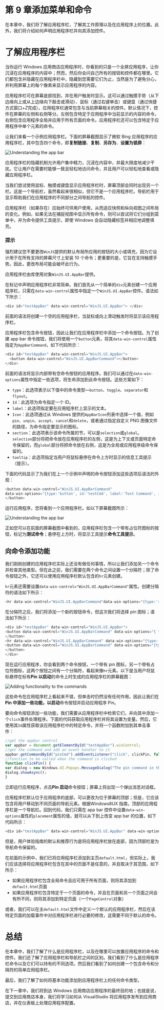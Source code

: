 # 第 9 章添加菜单和命令

在本章中，我们将了解应用程序栏，了解其工作原理以及在应用程序上的位置。此外，我们将介绍如何声明应用程序栏并向其添加控件。

# 了解应用程序栏

当你运行 Windows 应用商店应用程序时，你看到的只是一个全屏应用程序，让你沉浸在应用程序的内容中；然而，然后你会问自己所有的按钮和控件都在哪里。它们都包含并隐藏在应用程序栏中，隐藏到您需要它们为止，当然是为了避免分心，并利用屏幕上的每个像素来显示应用程序的内容。

应用程序栏可在屏幕底部找到，并在用户触发时显示。这可以通过触摸手势（从下边缘向上或从上边缘向下敲击或滑动）、鼠标（通过右键单击）或键盘（通过快捷方式窗口+*Z*完成）。应用程序栏通常包含与当前屏幕相关的控件。默认情况下，控件在屏幕的左侧和右侧等分。左侧包含特定于应用程序中当前显示的内容的命令，右侧包含应用程序全局并应用于所有页面的命令。应用程序栏还可以包含特定于应用程序中单个元素的命令。

让我们来看一个示例应用程序栏。下面的屏幕截图显示了微软 Bing 应用程序的应用程序栏，其中包含四个命令，即**复制链接**、**复制**、**另存为**、**设置为锁屏**：

![Understanding the app bar](img/7102EN_09_01.jpg)

应用程序栏的隐藏机制允许用户集中精力，沉浸在内容中，并最大限度地减少干扰。它让用户在需要时能够一致且轻松地访问命令，并且用户可以轻松地查看或隐藏应用程序栏。

当我们尝试使用鼠标、触摸或键盘显示应用程序栏时，屏幕顶部会同时出现另一个栏。这是一个导航栏，虽然看起来很相似，但它不是一个应用程序栏。导航栏用于显示帮助我们在应用程序的不同部分之间导航的控件。

应用程序栏（如果存在）应始终可供用户使用，从而适应快照和纵向视图之间布局的变化。例如，如果无法在捕捉视图中显示所有命令，则可以尝试将它们分组到菜单中，并为命令提供工具提示，即使 Windows 会自动隐藏标签并相应地调整填充。

### 提示

强烈建议您不要更改`WinJS`提供的默认布局所应用的按钮的大小或填充，因为它设计用于在所有支持的屏幕尺寸上安装 10 个命令；更重要的是，它旨在支持触摸手势。因此，更改布局可能会破坏此行为。

应用程序栏由库使用对象`WinJS.UI.AppBar`提供。

在标记中声明应用程序栏非常简单。我们首先从一个简单的`div`元素创建一个应用程序栏，只需在`data-win-control`属性中指定一个`WinJS.UI.AppBar`控件。语法如下所示：

```js
<div id="testAppBar" data-win-control="WinJS.UI.AppBar"> </div>
```

前面的语法将创建一个空的应用程序栏，当鼠标或向上滑动触发时将显示该应用程序栏。

应用程序栏包含命令按钮，因此让我们在应用程序栏中添加一个命令按钮。为了创建 app bar 命令按钮，我们将使用一个`button`元素，将其`data-win-control`属性指定为`AppBarCommand`，如下代码所示：

```js
<div id="testAppBar" data-win-control="WinJS.UI.AppBar">
  <button data-win-control="WinJS.UI.AppBarCommand"></button>
</div>
```

前面的语法将显示内部带有空命令按钮的应用程序。我们可以通过在`data-win-options`属性中指定一些选项，将生命添加到此命令按钮。这些方案如下：

*   `type`：此选项表示以下值中的命令类型—`button`、`toggle`、`separator`和`flyout`。
*   `Id`：此选项为命令指定一个 ID。
*   `label`：此选项指定要在应用程序栏上显示的文本。
*   `Icon`：此选项通过从 Windows 提供的`AppBarIcon`列表中选择一个值，例如`pin`、`unpin`、`accept`、`cancel`和`delete`，或者通过指定自定义 PNG 图像文件的路径，为命令指定要显示的图标。
*   `section`：此选项表示该命令所属的节，可以是`selection`或`global`。`selection`部分将把命令放在应用程序栏的左侧，这是为上下文或页面特定命令保留的，而`global`部分将把命令放在右侧，这是为全局或应用程序级命令保留的。
*   `tooltip`：此选项指定当用户将鼠标悬停在命令上方时显示的信息工具提示（提示）。

下面的代码显示了为我们在上一个示例中声明的命令按钮添加这些选项后语法的外观：

```js
<button data-win-control="WinJS.UI.AppBarCommand" 
data-win-options="{type:'button', id:'testCmd', label:'Test Command', icon:'placeholder', section:'global', tooltip: 'Command Tooltip' }">
</button>
```

运行应用程序，您将看到一个应用程序栏。如以下屏幕截图所示：

![Understanding the app bar](img/7102EN_09_02.jpg)

正如您可以在前面的屏幕截图中看到的，应用程序栏包含一个带有占位符图标的按钮，标记为**测试命令**；悬停在上方时，将显示工具提示**命令工具提示**。

## 向命令添加功能

我们刚刚创建的应用程序栏实际上还没有做任何事情，所以让我们添加另一个命令并检查其他类型。但在此之前，我们需要在两个命令之间设置一个分隔符；除了命令按钮之外，它还可以使用应用程序栏默认包含的`hr`元素创建。

`hr`元素还需要设置`data-win-control="WinJS.UI.AppBarCommand"`属性。创建分隔符的语法如下所示：

```js
<hr data-win-control="WinJS.UI.AppBarCommand"data-win-options="{type:'separator', section:'global'}" />
```

在分隔符之后，我们将添加一个新的按钮命令，但这次我们将选择 pin 图标；语法如下所示：

```js
<div id="testAppBar" data-win-control="WinJS.UI.AppBar">
<button data-win-control="WinJS.UI.AppBarCommand" data-win-options="{ type:'button', id:'pinCmd', label:'Pin to start', icon:'pin', section:'global', tooltip: 'Pin the app'}">
</button>
<hr data-win-control="WinJS.UI.AppBarCommand" data-win-options="{type:'separator', section:'global'}" />
<button data-win-control="WinJS.UI.AppBarCommand" data-win-options="{type:'button', id:'testCmd', label:'Test Command', icon:'placeholder', section:'global', tooltip: 'Command Tooltip' }">
</button>
</div>
```

现在运行应用程序，你会看到两个命令按钮，一个带有 pin 图标，另一个带有占位符图标，这两个按钮之间有一个分隔符，看起来像`hr`元素。以下是当用户将鼠标悬停在标有**Pin 以启动**的命令上时生成的应用程序栏的屏幕截图：

![Adding functionality to the commands](img/7102EN_09_03.jpg)

这些命令在应用程序栏上看起来不错，但单击时仍然没有任何作用，因此让我们在**Pin 中添加一些功能，以启动**命令按钮并启动应用程序 Pin。

要向命令按钮添加一些功能，我们需要从应用程序栏中检索它们，并向其中添加一个`click`事件处理程序。下面的代码获取应用程序栏并将其设置为变量。然后，它使用其`Id`属性获取该应用程序栏中的特定命令，并将一个函数附加到其单击事件：

```js
//get the appbar control
var appbar = document.getElementById("testAppBar").winControl;
//get the command and add an event handler to it
appbar.getCommandById("pinCmd").addEventListener("click", clickPin, false);
//function to be called when the command is clicked
function clickPin() {
var dialog = new Windows.UI.Popups.MessageDialog("The pin command in the bar has been clicked.");
dialog.showAsync();
}
```

立即运行应用程序，点击**Pin 启动**命令按钮；屏幕上将出现一个弹出消息对话框。

应用程序栏默认位于应用程序的底部，可以更改为位于屏幕的顶部；但是，它应该包含将用户移动到不同页面的导航元素。根据Windows8UX 指南，顶部的应用程序栏是一个导航栏。回到代码，我们只需在 app bar 控件中设置`data-win-options`属性的`placement`属性的值，就可以从下到上改变 app bar 的位置，如下代码所示：

```js
<div id="testAppBar" data-win-control="WinJS.UI.AppBar" data-win-options="{placement:'top'}">
```

但是，用户体验指南的默认和推荐行为是将应用程序栏放在底部，因为顶部栏是为导航命令保留的。

在前面的示例中，我们已将应用程序栏添加到主页`default.html`，但实际上，我们应该选择将应用程序栏包含在其中的页面不是任意的，并且取决于其范围，如下所示：

*   如果应用程序栏包含全局命令且应可用于所有页面，则将其添加到`default.html`页面
*   如果应用程序栏包含特定于一个页面的命令，并且在页面和另一个页面之间会有所不同，则将其添加到特定页面（一个`PageControl`对象）

或者，我们可以在主`default.html`文件中定义一个默认的应用程序栏，然后在该特定页面的加载事件中对应用程序栏进行必要的修改，这需要不同于默认的命令。

# 总结

在本章中，我们了解了什么是应用程序栏，以及在哪里可以放置应用程序的命令和控件。我们还了解了应用程序栏和导航栏之间的区别。我们看到了什么是应用程序栏命令以及它们可以持有的不同选项。然后我们看到了如何创建一个包含命令和分隔符的简单应用程序栏。

最后，我们了解了如何将基本功能添加到应用程序栏上的任何命令类型。

在下一章中，我们将到达 Windows 应用商店应用程序的最终目的地；也就是说，提交到应用商店本身，我们将学习如何从 VisualStudio 将应用程序发布到应用商店，并在仪表板上处理应用程序配置。